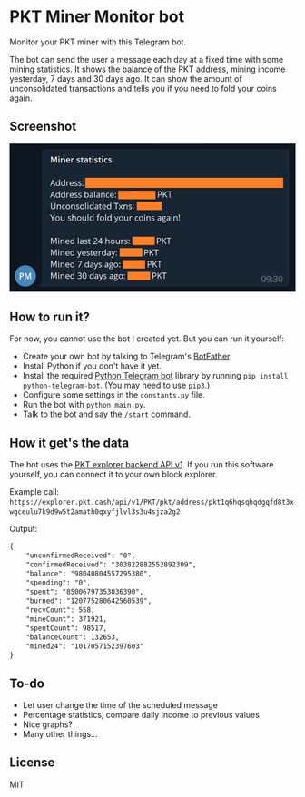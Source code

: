 # PKT Miner Monitor bot
Monitor your PKT miner with this Telegram bot.

The bot can send the user a message each day at a fixed time with some mining statistics. It shows the balance of the PKT address, mining income yesterday, 7 days and 30 days ago. It can show the amount of unconsolidated transactions and tells you if you need to fold your coins again.

## Screenshot

![Screenshot of the PKT Miner Monitor bot](/docs/screenshot1.png?raw=true)

## How to run it?

For now, you cannot use the bot I created yet. But you can run it yourself:

* Create your own bot by talking to Telegram's [BotFather](https://t.me/botfather).
* Install Python if you don't have it yet.
* Install the required [Python Telegram bot](https://python-telegram-bot.org/) library by running `pip install python-telegram-bot`. (You may need to use `pip3`.)
* Configure some settings in the `constants.py` file.
* Run the bot with `python main.py`.
* Talk to the bot and say the `/start` command.

## How it get's the data

The bot uses the [PKT explorer backend API v1](https://github.com/pkt-cash/pkt-explorer-backend/blob/master/docs/apiv1.md). If you run this software yourself, you can connect it to your own block explorer.

Example call:
`https://explorer.pkt.cash/api/v1/PKT/pkt/address/pkt1q6hqsqhqdgqfd8t3xwgceulu7k9d9w5t2amath0qxyfjlvl3s3u4sjza2g2`

Output:
```
{
	"unconfirmedReceived": "0",
	"confirmedReceived": "303822882552892309",
	"balance": "98040804557295380",
	"spending": "0",
	"spent": "85006797353036390",
	"burned": "120775280642560539",
	"recvCount": 558,
	"mineCount": 371921,
	"spentCount": 98517,
	"balanceCount": 132653,
	"mined24": "1017057152397603"
}
```

## To-do

- Let user change the time of the scheduled message
- Percentage statistics, compare daily income to previous values
- Nice graphs?
- Many other things...

## License

MIT